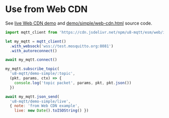 # Use from Web CDN

See [live Web CDN demo](https://shanewholloway.github.io/js-u8-mqtt/demo/simple/web-cdn.html)
and [demo/simple/web-cdn.html](../demo/simple/web-cdn.html) source code.


```javascript
import mqtt_client from 'https://cdn.jsdelivr.net/npm/u8-mqtt/esm/web/index.js' // or v4.min.js or v5.min.js

let my_mqtt = mqtt_client()
  .with_websock('wss://test.mosquitto.org:8081')
  .with_autoreconnect()

await my_mqtt.connect()

my_mqtt.subscribe_topic(
  'u8-mqtt/demo-simple/:topic',
  (pkt, params, ctx) => {
    console.log('topic packet', params, pkt, pkt.json())
  })

await my_mqtt.json_send(
  'u8-mqtt/demo-simple/live',
  { note: 'from Web CDN example',
    live: new Date().toISOString() })
```


